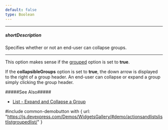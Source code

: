 ```yaml
---
default: false
type: Boolean
---
```

---
##### shortDescription
Specifies whether or not an end-user can collapse groups.

---
This option makes sense if the [grouped](/api-reference/10%20UI%20Widgets/dxList/1%20Configuration/grouped.md '/Documentation/ApiReference/UI_Widgets/dxList/Configuration/#grouped') option is set to **true**.

If the **collapsibleGroups** option is set to **true**, the down arrow is displayed to the right of a group header. An end-user can collapse or expand a group simply clicking the group header.

#####See Also#####
- [List - Expand and Collapse a Group](/concepts/05%20Widgets/List/14%20Grouping/10%20Expand%20and%20Collapse%20a%20Group.md '/Documentation/Guide/Widgets/List/Grouping/Expand_and_Collapse_a_Group/')

#include common-demobutton with {
    url: "https://js.devexpress.com/Demos/WidgetsGallery/#demo/actionsandlistslistlistgroupedlist/"
}